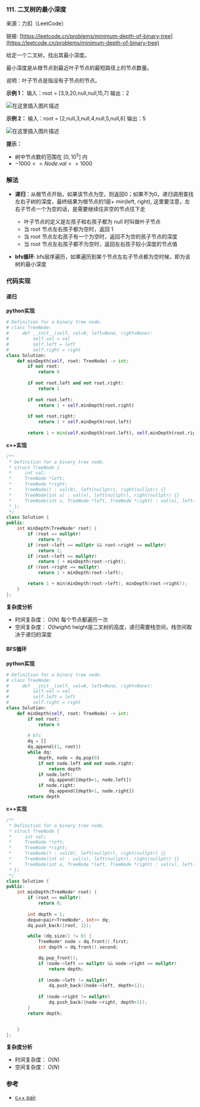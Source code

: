  ### 111. 二叉树的最小深度

来源：力扣（LeetCode）

链接: [https://leetcode.cn/problems/minimum-depth-of-binary-tree](https://leetcode.cn/problems/minimum-depth-of-binary-tree)

给定一个二叉树，找出其最小深度。

最小深度是从根节点到最近叶子节点的最短路径上的节点数量。

说明：叶子节点是指没有子节点的节点。

 

**示例 1：**
输入：root = [3,9,20,null,null,15,7]
输出：2

![在这里插入图片描述](https://img-blog.csdnimg.cn/29bfbfcdf46446e5a7f0858c3168e28c.png)


**示例 2：**
输入：root = [2,null,3,null,4,null,5,null,6]
输出：5

![在这里插入图片描述](https://img-blog.csdnimg.cn/a1e616c91ac5464b893d5baf30fbde56.png)

**提示：**
* 树中节点数的范围在 $[0, 10^5]$ 内
* $-1000 <= Node.val <= 1000$

### 解法
* **递归**：从根节点开始，如果该节点为空，则返回0；如果不为0，递归调用查找左右子树的深度，最终结果为根节点的1层+ min(left, right), 这里要注意，左右子节点一个为空的话，是需要继续往非空的节点往下走
	- 叶子节点的定义是左孩子和右孩子都为 null 时叫做叶子节点
	- 当 root 节点左右孩子都为空时，返回 1
	- 当 root 节点左右孩子有一个为空时，返回不为空的孩子节点的深度
	- 当 root 节点左右孩子都不为空时，返回左右孩子较小深度的节点值

* **bfs循环**: bfs层序遍历，如果遍历到某个节点左右子节点都为空时候，即为该树的最小深度
### 代码实现
#### 递归
**python实现**
```python
# Definition for a binary tree node.
# class TreeNode:
#     def __init__(self, val=0, left=None, right=None):
#         self.val = val
#         self.left = left
#         self.right = right
class Solution:
    def minDepth(self, root: TreeNode) -> int:
        if not root:
            return 0
        
        if not root.left and not root.right:
            return 1
        
        if not root.left:
            return 1 + self.minDepth(root.right)
        
        if not root.right:
            return 1 + self.minDepth(root.left)
        
        return 1 + min(self.minDepth(root.left), self.minDepth(root.right))
```

**c++实现**
```cpp
/**
 * Definition for a binary tree node.
 * struct TreeNode {
 *     int val;
 *     TreeNode *left;
 *     TreeNode *right;
 *     TreeNode() : val(0), left(nullptr), right(nullptr) {}
 *     TreeNode(int x) : val(x), left(nullptr), right(nullptr) {}
 *     TreeNode(int x, TreeNode *left, TreeNode *right) : val(x), left(left), right(right) {}
 * };
 */
class Solution {
public:
    int minDepth(TreeNode* root) { 
        if (root == nullptr)
            return 0;
        if (root->left == nullptr && root->right == nullptr)
            return 1;
        if (root->left == nullptr)
            return 1 + minDepth(root->right);
        if (root->right == nullptr)
            return 1 + minDepth(root->left);

        return 1 + min(minDepth(root->left), minDepth(root->right));
    }
};
```


**复杂度分析**
* 时间复杂度： $O(N)$   每个节点都遍历一次
* 空间复杂度： $O(height)$  height是二叉树的高度，递归需要栈空间，栈空间取决于递归的深度


#### BFS循环
**python实现**
```python
# Definition for a binary tree node.
# class TreeNode:
#     def __init__(self, val=0, left=None, right=None):
#         self.val = val
#         self.left = left
#         self.right = right
class Solution:
    def minDepth(self, root: TreeNode) -> int:
        if not root:
            return 0
        
        # bfs
        dq = []
        dq.append((1, root))
        while dq:
            depth, node = dq.pop(0)
            if not node.left and not node.right:
                return depth
            if node.left:
                dq.append([depth+1, node.left])
            if node.right:
                dq.append([depth+1, node.right])
        return depth
```

**c++实现**
```cpp
/**
 * Definition for a binary tree node.
 * struct TreeNode {
 *     int val;
 *     TreeNode *left;
 *     TreeNode *right;
 *     TreeNode() : val(0), left(nullptr), right(nullptr) {}
 *     TreeNode(int x) : val(x), left(nullptr), right(nullptr) {}
 *     TreeNode(int x, TreeNode *left, TreeNode *right) : val(x), left(left), right(right) {}
 * };
 */
class Solution {
public:
    int minDepth(TreeNode* root) {
        if (root == nullptr)
            return 0;
        
        int depth = 1;
        deque<pair<TreeNode*, int>> dq;
        dq.push_back({root, 1});

        while (dq.size() != 0) {
            TreeNode* node = dq.front().first;
            int depth = dq.front().second;

            dq.pop_front();
            if (node->left == nullptr && node->right == nullptr)
                return depth;
            
            if (node->left != nullptr)
                dq.push_back({node->left, depth+1});
            
            if (node->right != nullptr)
                dq.push_back({node->right, depth+1});
        }
        return depth;


    }
};
```


**复杂度分析**
* 时间复杂度： $O(N)$   
* 空间复杂度： $O(N)$  

### 参考
* [c++ pair](https://blog.csdn.net/sevenjoin/article/details/81937695)